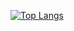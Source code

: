 [![Top Langs](https://github-readme-stats.vercel.app/api/top-langs/?username=Back370&layout=compact&theme=onedark)](https://github.com/anuraghazra/github-readme-stats)
